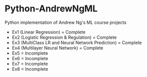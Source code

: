 # Python-AndrewNgML
Python implementation of Andrew Ng's ML course projects
 - Ex1 (Linear Regression) = Complete
 - Ex2 (Logistic Regression & Regulation) = Complete
 - Ex3 (MultiClass LR and Neural Network Prediction) = Complete
 - Ex4 (Multilayer Neural Network) = Complete
 - Ex5 = Incomplete
 - Ex6 = Incomplete
 - Ex7 = Incomplete
 - Ex8 = Incomplete

